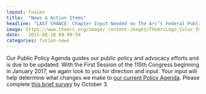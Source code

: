 ```yaml
---
layout: fusion
title:  "News & Action Items"
headline: "LAST CHANCE: Chapter Input Needed on The Arc’s Federal Public Policy Agenda"
image: https://www.thearc.org/image/_content-images/TheArcLogo_Color_Pos_JPG.jpg
date:   2015-08-18 09:09:59
categories: fusion-news
---
```

Our Public Policy Agenda guides our public policy and advocacy efforts and is due to be updated. With the First Session of the 115th Congress beginning in January 2017, we again look to you for direction and input. Your input will help determine what changes we make to <a href="http://www.thearc.org/what-we-do/public-policy/legislative-agenda-full">our current Policy Agenda</a>. Please complete <a href="https://www.surveymonkey.com/r/25DNGVC">this brief survey</a> by October 3. 